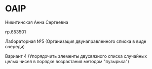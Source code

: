 # OAIP
Никитинская Анна Сергеевна

гр.653501

Лабораторная №5 (Организация двунаправленного списка в виде очереди)

Вариант 4 (Упорядочить элементы двусвязного списка случайных целых чисел в порядке возрастания методом "пузырька")
